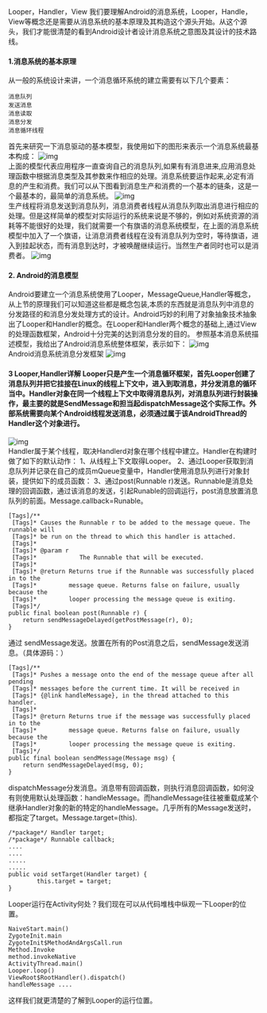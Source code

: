 Looper，Handler，View
我们要理解Android的消息系统，Looper，Handle，View等概念还是需要从消息系统的基本原理及其构造这个源头开始。从这个源头，我们才能很清楚的看到Android设计者设计消息系统之意图及其设计的技术路线。
#### 1.消息系统的基本原理
从一般的系统设计来讲，一个消息循环系统的建立需要有以下几个要素：
```  
消息队列
发送消息
消息读取
消息分发
消息循环线程
```
首先来研究一下消息驱动的基本模型，我使用如下的图形来表示一个消息系统最基本构成：
![img](P)  
上面的模型代表应用程序一直查询自己的消息队列,如果有有消息进来,应用消息处理函数中根据消息类型及其参数来作相应的处理。消息系统要运作起来,必定有消息的产生和消费。我们可以从下图看到消息生产和消费的一个基本的链条，这是一个最基本的，最简单的消息系统。
![img](P)  
生产线程将消息发送到消息队列，消息消费者线程从消息队列取出消息进行相应的处理。但是这样简单的模型对实际运行的系统来说是不够的，例如对系统资源的消耗等不能很好的处理，我们就需要一个有旗语的消息系统模型，在上面的消息系统模型中加入了一个旗语，让消息消费者线程在没有消息队列为空时，等待旗语，进入到挂起状态，而有消息到达时，才被唤醒继续运行。当然生产者同时也可以是消费者。
![img](P)  
#### 2. Android的消息模型
Android要建立一个消息系统使用了Looper，MessageQueue,Handler等概念，从上节的原理我们可以知道这些都是概念包装,本质的东西就是消息队列中消息的分发路径的和消息分发处理方式的设计。Android巧妙的利用了对象抽象技术抽象出了Looper和Handler的概念。在Looper和Handler两个概念的基础上,通过View的处理函数框架，Android十分完美的达到消息分发的目的。 参照基本消息系统描述模型，我给出了Android消息系统整体框架，表示如下：
![img](P)  
Android消息系统消息分发框架
![img](P)  
#### 3 Looper,Handler详解 Looper只是产生一个消息循环框架，首先Looper创建了消息队列并把它挂接在Linux的线程上下文中，进入到取消息，并分发消息的循环当中。Handler对象在同一个线程上下文中取得消息队列，对消息队列进行封装操作，最主要的就是SendMessage和担当起dispatchMessage这个实际工作。外部系统需要向某个Android线程发送消息，必须通过属于该AndroidThread的Handler这个对象进行。
![img](P)  
Handler属于某个线程，取决Handlerd对象在哪个线程中建立。Handler在构建时做了如下的默认动作： 
1、从线程上下文取得Looper。
2、通过Looper获取到消息队列并记录在自己的成员mQueue变量中，Handler使用消息队列进行对象封装，提供如下的成员函数：
3、通过post(Runnable r)发送。Runnable是消息处理的回调函数，通过该消息的发送，引起Runable的回调运行，post消息放置消息队列的前面。Message.callback=Runable。
```  
[Tags]/**
 [Tags]* Causes the Runnable r to be added to the message queue. The runnable will
 [Tags]* be run on the thread to which this handler is attached.
 [Tags]* 
 [Tags]* @param r
 [Tags]*            The Runnable that will be executed.
 [Tags]* 
 [Tags]* @return Returns true if the Runnable was successfully placed in to the
 [Tags]*         message queue. Returns false on failure, usually because the
 [Tags]*         looper processing the message queue is exiting.
 [Tags]*/
public final boolean post(Runnable r) {
	return sendMessageDelayed(getPostMessage(r), 0);
}
```
通过 sendMessage发送。放置在所有的Post消息之后，sendMessage发送消息。（具体源码：）
```  
[Tags]/**
 [Tags]* Pushes a message onto the end of the message queue after all pending
 [Tags]* messages before the current time. It will be received in
 [Tags]* {@link handleMessage}, in the thread attached to this handler.
 [Tags]* 
 [Tags]* @return Returns true if the message was successfully placed in to the
 [Tags]*         message queue. Returns false on failure, usually because the
 [Tags]*         looper processing the message queue is exiting.
 [Tags]*/
public final boolean sendMessage(Message msg) {
	return sendMessageDelayed(msg, 0);
}
```
dispatchMessage分发消息。消息带有回调函数，则执行消息回调函数，如何没有则使用默认处理函数：handleMessage。而handleMessage往往被重载成某个继承Handler对象的新的特定的handleMessage。几乎所有的Message发送时，都指定了target。Message.target=(this).
```  
/*package*/ Handler target;
/*package*/ Runnable callback;
....
....
.....
.....
public void setTarget(Handler target) {
		this.target = target;
}
```
Looper运行在Activity何处？我们现在可以从代码堆栈中纵观一下Looper的位置。 
```  
NaiveStart.main() 
ZygoteInit.main 
ZygoteInit$MethodAndArgsCall.run 
Method.Invoke 
method.invokeNative 
ActivityThread.main() 
Looper.loop() 
ViewRoot$RootHandler().dispatch() 
handleMessage ....
```
这样我们就更清楚的了解到Looper的运行位置。
